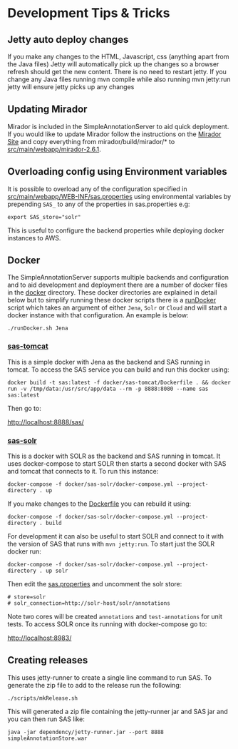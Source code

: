 # Development Tips & Tricks


## Jetty auto deploy changes

If you make any changes to the HTML, Javascript, css (anything apart from the Java files) Jetty will automatically pick up the changes so a browser refresh should get the new content. There is no need to restart jetty. If you change any Java files running mvn compile while also running mvn jetty:run jetty will ensure jetty picks up any changes

## Updating Mirador

Mirador is included in the SimpleAnnotationServer to aid quick deployment. If you would like to update Mirador follow the instructions on the [Mirador Site](https://github.com/IIIF/mirador) and copy everything from mirador/build/mirador/* to [src/main/webapp/mirador-2.6.1](../src/main/webapp/mirador-2.6.1).

## Overloading config using Environment variables

It is possible to overload any of the configuration specified in [src/main/webapp/WEB-INF/sas.properties](../src/main/webapp/WEB-INF/sas.properties) using environmental variables by prepending `SAS_` to any of the properties in sas.properties e.g:

```
export SAS_store="solr"
```

This is useful to configure the backend properties while deploying docker instances to AWS.

## Docker

The SimpleAnnotationServer supports multiple backends and configuration and to aid development and deployment there are a number of docker files in the [docker](../docker) directory. These docker directories are explained in detail below but to simplify running these docker scripts there is a [runDocker](../runDocker.sh) script which takes an argument of either `Jena`, `Solr` or `Cloud` and will start a docker instance with that configuration. An example is below:

```
./runDocker.sh Jena
```

### [sas-tomcat](../docker/sas-tomcat)

This is a simple docker with Jena as the backend and SAS running in tomcat. To access the SAS service you can build and run this docker using:

```
docker build -t sas:latest -f docker/sas-tomcat/Dockerfile . && docker run -v /tmp/data:/usr/src/app/data --rm -p 8888:8080 --name sas sas:latest
```

Then go to:

[http://localhost:8888/sas/](http://0.0.0.0:8888/sas/)

### [sas-solr](../docker/sas-solr)

This is a docker with SOLR as the backend and SAS running in tomcat. It uses docker-compose to start SOLR then starts a second docker with SAS and tomcat that connects to it. To run this instance:

```
docker-compose -f docker/sas-solr/docker-compose.yml --project-directory . up
```

If you make changes to the [Dockerfile](../docker/sas-solr/Dockerfile) you can rebuild it using:

```
docker-compose -f docker/sas-solr/docker-compose.yml --project-directory . build
```

For development it can also be useful to start SOLR and connect to it with the version of SAS that runs with `mvn jetty:run`. To start just the SOLR docker run:

```
docker-compose -f docker/sas-solr/docker-compose.yml --project-directory . up solr
```

Then edit the [sas.properties](../src/main/webapp/WEB-INF/sas.properties) and uncomment the solr store:

```
# store=solr
# solr_connection=http://solr-host/solr/annotations
```

Note two cores will be created `annotations` and `test-annotations` for unit tests. To access SOLR once its running with docker-compose go to:

[http://localhost:8983/](http://0.0.0.0:8983/)


## Creating releases

This uses jetty-runner to create a single line command to run SAS. To generate the zip file to add to the release run the following:

```
./scripts/mkRelease.sh
```

This will generated a zip file containing the jetty-runner jar and SAS jar and you can then run SAS like:

```
java -jar dependency/jetty-runner.jar --port 8888 simpleAnnotationStore.war
```

